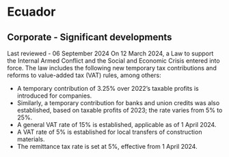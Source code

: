 # Ecuador
## Corporate - Significant developments
Last reviewed - 06 September 2024
On 12 March 2024, a Law to support the Internal Armed Conflict and the Social and Economic Crisis entered into force. The law includes the following new temporary tax contributions and reforms to value-added tax (VAT) rules, among others:
  * A temporary contribution of 3.25% over 2022’s taxable profits is introduced for companies.
  * Similarly, a temporary contribution for banks and union credits was also established, based on taxable profits of 2023; the rate varies from 5% to 25%.
  * A general VAT rate of 15% is established, applicable as of 1 April 2024.
  * A VAT rate of 5% is established for local transfers of construction materials.
  * The remittance tax rate is set at 5%, effective from 1 April 2024.


